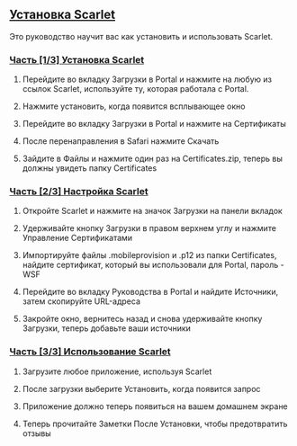 ## [Установка Scarlet](accent://)

Это руководство научит вас как установить и использовать Scarlet.

### [Часть [1/3] Установка Scarlet](accent://)

1. Перейдите во вкладку Загрузки в Portal и нажмите на любую из ссылок Scarlet, используйте ту, которая работала с Portal.

2. Нажмите установить, когда появится всплывающее окно

3. Перейдите во вкладку Загрузки в Portal и нажмите на Сертификаты

4. После перенаправления в Safari нажмите Скачать

5. Зайдите в Файлы и нажмите один раз на Certificates.zip, теперь вы должны увидеть папку Certificates

### [Часть [2/3] Настройка Scarlet](accent://)

1. Откройте Scarlet и нажмите на значок Загрузки на панели вкладок

2. Удерживайте кнопку Загрузки в правом верхнем углу и нажмите Управление Сертификатами

3. Импортируйте файлы .mobileprovision и .p12 из папки Certificates, найдите сертификат, который вы использовали для Portal, пароль - WSF

4. Перейдите во вкладку Руководства в Portal и найдите Источники, затем скопируйте URL-адреса

5. Закройте окно, вернитесь назад и снова удерживайте кнопку Загрузки, теперь добавьте ваши источники

### [Часть [3/3] Использование Scarlet](accent://)

1. Загрузите любое приложение, используя Scarlet

2. После загрузки выберите Установить, когда появится запрос

3. Приложение должно теперь появиться на вашем домашнем экране

4. Теперь прочитайте Заметки После Установки, чтобы предотвратить отзывы
